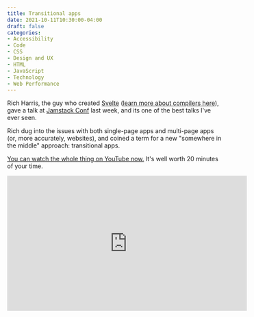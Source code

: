 ```yaml
---
title: Transitional apps
date: 2021-10-11T10:30:00-04:00
draft: false
categories:
- Accessibility
- Code
- CSS
- Design and UX
- HTML
- JavaScript
- Technology
- Web Performance
---
```


Rich Harris, the guy who created [Svelte](https://svelte.dev/) ([learn more about compilers here](/the-rise-of-javascript-compilers-and-micro-libraries/)), gave a talk at [Jamstack Conf](https://jamstackconf.com/) last week, and its one of the best talks I've ever seen.

Rich dug into the issues with both single-page apps and multi-page apps (or, more accurately, websites), and coined a term for a new "somewhere in the middle" approach: transitional apps.

[You can watch the whole thing on YouTube now.](https://www.youtube.com/watch?v=860d8usGC0o) It's well worth 20 minutes of your time.

<iframe width="560" height="315" src="https://www.youtube.com/embed/860d8usGC0o" title="YouTube video player" frameborder="0" allow="accelerometer; autoplay; clipboard-write; encrypted-media; gyroscope; picture-in-picture" allowfullscreen></iframe>